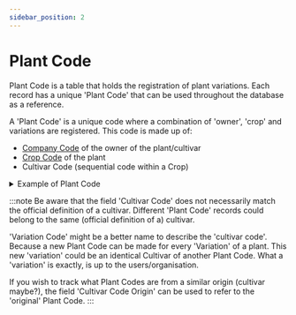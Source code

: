 ```yaml
---
sidebar_position: 2
---
```

# Plant Code
Plant Code is a table that holds the registration of plant variations. Each record has a unique 'Plant Code' that can be used throughout the database as a reference.

A 'Plant Code' is a unique code where a combination of 'owner', 'crop' and variations are registered. This code is made up of:
- [Company Code](../Company/Company1.md) of the owner of the plant/cultivar
- [Crop Code](Crop.md) of the plant
- Cultivar Code (sequential code within a Crop)

<details>
<summary>Example of Plant Code</summary>

Company (with company code) '1' has a plant of crop code '15'. This is the first Plant Code of this crop. The Plant Code will be '01-015-0001'.

Then, Company (with company code) '5' also has a plant of crop code '15'. This is then the second Plant Code of this crop. The Plant Code will be '05-015-0002'.

Finally, Company (with company code) '1' has a plant of crop code '32'. This is the first Plant Code of this crop. The Plant Code will be '01-032-0001'

</details>

:::note
Be aware that the field 'Cultivar Code' does not necessarily match the official definition of a cultivar. Different 'Plant Code' records could belong to the same (official definition of a) cultivar. 

'Variation Code' might be a better name to describe the 'cultivar code'. Because a new Plant Code can be made for every 'Variation' of a plant. This new 'variation' could be an identical Cultivar of another Plant Code. What a 'variation' is exactly, is up to the users/organisation.

If you wish to track what Plant Codes are from a similar origin (cultivar maybe?), the field 'Cultivar Code Origin' can be used to refer to the 'original' Plant Code.
:::
